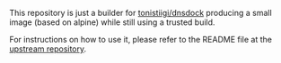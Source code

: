 This repository is just a builder for [tonistiigi/dnsdock](https://github.com/tonistiigi/dnsdock) producing a small image (based on alpine) while still using a trusted build.

For instructions on how to use it, please refer to the README file at the [upstream repository](https://github.com/tonistiigi/dnsdock).
